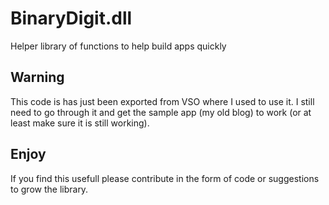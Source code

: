 # BinaryDigit.dll #
Helper library of functions to help build apps quickly

## Warning ##
This code is has just been exported from VSO where I used to use it. I still need to go through it and get the sample app (my old blog) to work (or at least make sure it is still working).

## Enjoy ##
If you find this usefull please contribute in the form of code or suggestions to grow the library.